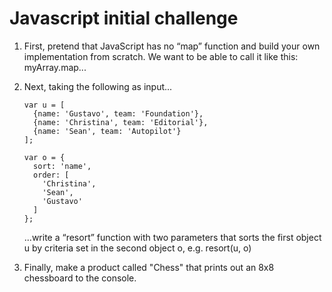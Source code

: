 # Javascript initial challenge

1. First, pretend that JavaScript has no “map” function and build your own implementation from scratch. We want to be able to call it like this: myArray.map...

2. Next, taking the following as input...

	```
	var u = [
	  {name: 'Gustavo', team: 'Foundation'},
	  {name: 'Christina', team: 'Editorial'},
	  {name: 'Sean', team: 'Autopilot'}
	];
	
	var o = {
	  sort: 'name',
	  order: [
	    'Christina',
	    'Sean',
	    'Gustavo'
	  ]
	};
	```
 
  
    ...write a “resort” function with two parameters that sorts the first object u by criteria set in the second object o, e.g. resort(u, o)
 
3. Finally, make a product called "Chess" that prints out an 8x8 chessboard to the console.
